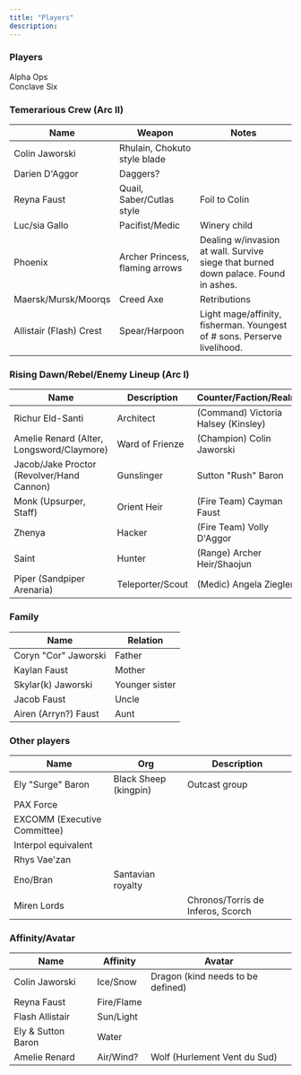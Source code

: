 ```yaml
---
title: "Players"
description: 
---
```


### Players

Alpha Ops  
Conclave Six 

### Temerarious Crew (Arc II)
   Name | Weapon | Notes
--------|--------|--
Colin Jaworski | Rhulain, Chokuto style blade | 
Darien D'Aggor | Daggers? |
Reyna Faust | Quail, Saber/Cutlas style | Foil to Colin
Luc/sia Gallo | Pacifist/Medic | Winery child
Phoenix | Archer Princess, flaming arrows | Dealing w/invasion at wall. Survive siege that burned down palace. Found in ashes.
Maersk/Mursk/Moorqs | Creed Axe | Retributions
Allistair (Flash) Crest| Spear/Harpoon | Light mage/affinity, fisherman. Youngest of # sons. Perserve livelihood.

### Rising Dawn/Rebel/Enemy Lineup (Arc I)
   Name | Description | Counter/Faction/Realm
--------|-------------|--
Richur Eld-Santi | Architect | (Command) Victoria Halsey (Kinsley)
Amelie Renard (Alter, Longsword/Claymore)| Ward of Frienze | (Champion) Colin Jaworski
Jacob/Jake Proctor (Revolver/Hand Cannon)| Gunslinger | Sutton "Rush" Baron
Monk (Upsurper, Staff)| Orient Heir | (Fire Team) Cayman Faust 
Zhenya | Hacker | (Fire Team) Volly D'Aggor
Saint | Hunter | (Range) Archer Heir/Shaojun
Piper (Sandpiper Arenaria)| Teleporter/Scout | (Medic) Angela Ziegler 

### Family

  Name | Relation
-------|--------
Coryn "Cor" Jaworski | Father
Kaylan Faust | Mother
Skylar(k) Jaworski | Younger sister
Jacob Faust | Uncle
Airen (Arryn?) Faust | Aunt


### Other players

  Name | Org | Description
-------|-----|--
Ely "Surge" Baron | Black Sheep (kingpin) | Outcast group
PAX Force |
EXCOMM (Executive Committee)|
Interpol equivalent |
Rhys Vae'zan |
Eno/Bran | Santavian royalty |
Miren Lords| | Chronos/Torris de Inferos, Scorch


### Affinity/Avatar

  Name | Affinity | Avatar
-------|----------|----
Colin Jaworski | Ice/Snow | Dragon (kind needs to be defined)
Reyna Faust | Fire/Flame | 
Flash Allistair | Sun/Light
Ely & Sutton Baron | Water
Amelie Renard | Air/Wind? | Wolf (Hurlement Vent du Sud)